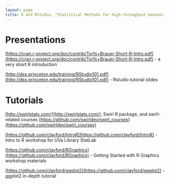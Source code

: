 ```yaml
---
layout: page
title: R and RStudio, "Statistical Methods for High-throughput Genomic Data I" course, BIOS 567
---
```


# Presentations

[https://cran.r-project.org/doc/contrib/Torfs+Brauer-Short-R-Intro.pdf](https://cran.r-project.org/doc/contrib/Torfs+Brauer-Short-R-Intro.pdf) - a very short R introduction

[http://dss.princeton.edu/training/RStudio101.pdf](http://dss.princeton.edu/training/RStudio101.pdf) - Rstudio tutorial slides


# Tutorials

[http://swirlstats.com/](http://swirlstats.com/), Swirl R package, and swirl-related courses [https://github.com/swirldev/swirl_courses](https://github.com/swirldev/swirl_courses)

[https://github.com/clayford/IntroR](https://github.com/clayford/IntroR) - Intro to R workshop for UVa Library StatLab

[https://github.com/clayford/RGraphics](https://github.com/clayford/RGraphics) - Getting Started with R Graphics workshop materials

[https://github.com/clayford/ggplot2](https://github.com/clayford/ggplot2) - ggplot2 in-depth tutorial

